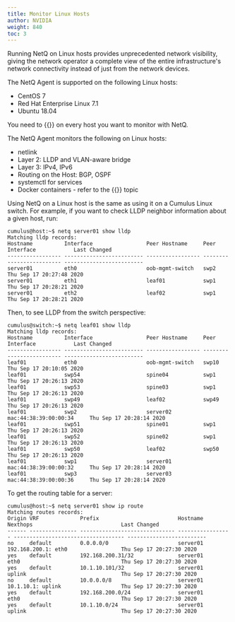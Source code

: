 ```yaml
---
title: Monitor Linux Hosts
author: NVIDIA
weight: 840
toc: 3
---
```


Running NetQ on Linux hosts provides unprecedented network visibility, giving the network operator a complete view of the entire infrastructure's network connectivity instead of just from the network devices.

<!-- vale off -->
The NetQ Agent is supported on the following Linux hosts:
<!-- vale on -->

- CentOS 7
- Red Hat Enterprise Linux 7.1
- Ubuntu 18.04

You need to {{<link url="Install-NetQ" text="install the NetQ Agent">}} on every host you want to monitor with NetQ.

The NetQ Agent monitors the following on Linux hosts:

- netlink
- Layer 2: LLDP and VLAN-aware bridge
- Layer 3: IPv4, IPv6
- Routing on the Host: BGP, OSPF
- systemctl for services
- Docker containers - refer to the {{<link title="Monitor Container Environments Using Kubernetes API Server">}} topic

Using NetQ on a Linux host is the same as using it on a Cumulus Linux switch. For example, if you want to check LLDP neighbor information about a given host, run:

```
cumulus@host:~$ netq server01 show lldp
Matching lldp records:
Hostname          Interface                 Peer Hostname     Peer Interface            Last Changed
----------------- ------------------------- ----------------- ------------------------- -------------------------
server01          eth0                      oob-mgmt-switch   swp2                      Thu Sep 17 20:27:48 2020
server01          eth1                      leaf01            swp1                      Thu Sep 17 20:28:21 2020
server01          eth2                      leaf02            swp1                      Thu Sep 17 20:28:21 2020

```

Then, to see LLDP from the switch perspective:

```
cumulus@switch:~$ netq leaf01 show lldp
Matching lldp records:
Hostname          Interface                 Peer Hostname     Peer Interface            Last Changed
----------------- ------------------------- ----------------- ------------------------- -------------------------
leaf01            eth0                      oob-mgmt-switch   swp10                     Thu Sep 17 20:10:05 2020
leaf01            swp54                     spine04           swp1                      Thu Sep 17 20:26:13 2020
leaf01            swp53                     spine03           swp1                      Thu Sep 17 20:26:13 2020
leaf01            swp49                     leaf02            swp49                     Thu Sep 17 20:26:13 2020
leaf01            swp2                      server02          mac:44:38:39:00:00:34     Thu Sep 17 20:28:14 2020
leaf01            swp51                     spine01           swp1                      Thu Sep 17 20:26:13 2020
leaf01            swp52                     spine02           swp1                      Thu Sep 17 20:26:13 2020
leaf01            swp50                     leaf02            swp50                     Thu Sep 17 20:26:13 2020
leaf01            swp1                      server01          mac:44:38:39:00:00:32     Thu Sep 17 20:28:14 2020
leaf01            swp3                      server03          mac:44:38:39:00:00:36     Thu Sep 17 20:28:14 2020

```

To get the routing table for a server:

```
cumulus@host:~$ netq server01 show ip route
Matching routes records:
Origin VRF             Prefix                         Hostname          Nexthops                            Last Changed
------ --------------- ------------------------------ ----------------- ----------------------------------- -------------------------
no     default         0.0.0.0/0                      server01          192.168.200.1: eth0                 Thu Sep 17 20:27:30 2020
yes    default         192.168.200.31/32              server01          eth0                                Thu Sep 17 20:27:30 2020
yes    default         10.1.10.101/32                 server01          uplink                              Thu Sep 17 20:27:30 2020
no     default         10.0.0.0/8                     server01          10.1.10.1: uplink                   Thu Sep 17 20:27:30 2020
yes    default         192.168.200.0/24               server01          eth0                                Thu Sep 17 20:27:30 2020
yes    default         10.1.10.0/24                   server01          uplink                              Thu Sep 17 20:27:30 2020
```
